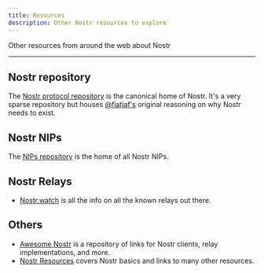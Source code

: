 ```yaml
---
title: Resources
description: Other Nostr resources to explore
---
```


Other resources from around the web about Nostr

---

## Nostr repository

The [Nostr protocol repository](https://github.com/nostr-protocol/nostr) is the canonical home of Nostr. It's a very sparse repository but houses [@fiatjaf's](https://github.com/fiatjaf) original reasoning on why Nostr needs to exist.

## Nostr NIPs

The [NIPs repository](https://github.com/nostr-protocol/nips) is the home of all Nostr NIPs.

## Nostr Relays

- [Nostr.watch](https://nostr.watch/relays/find) is all the info on all the known relays out there.

## Others

- [Awesome Nostr](https://www.nostr.net) is a repository of links for Nostr clients, relay implementations, and more.
- [Nostr Resources](https://nostr-resources.com) covers Nostr basics and links to many other resources.
